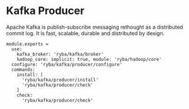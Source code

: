 
# Kafka Producer

Apache Kafka is publish-subscribe messaging rethought as a distributed commit
log. It is fast, scalable, durable and distributed by design.

    module.exports = 
      use:
        kafka_broker: 'ryba/kafka/broker'
        hadoop_core: implicit: true, module: 'ryba/hadoop/core'
      configure: 'ryba/kafka/producer/configure'
      commands:
        install: [
          'ryba/kafka/producer/install'
          'ryba/kafka/producer/check'
        ]
        check:
          'ryba/kafka/producer/check'
